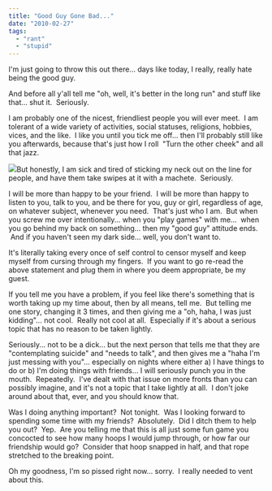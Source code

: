 ```yaml
---
title: "Good Guy Gone Bad..."
date: "2010-02-27"
tags:
  - "rant"
  - "stupid"
---
```


I'm just going to throw this out there... days like today, I really, really hate being the good guy.

And before all y'all tell me "oh, well, it's better in the long run" and stuff like that... shut it.  Seriously.

I am probably one of the nicest, friendliest people you will ever meet.  I am tolerant of a wide variety of activities, social statuses, religions, hobbies, vices, and the like.  I like you until you tick me off... then I'll probably still like you afterwards, because that's just how I roll  "Turn the other cheek" and all that jazz.

![](images/machete.jpg)But honestly, I am sick and tired of sticking my neck out on the line for people, and have them take swipes at it with a machete.  Seriously.

I will be more than happy to be your friend.  I will be more than happy to listen to you, talk to you, and be there for you, guy or girl, regardless of age, on whatever subject, whenever you need.  That's just who I am.  But when you screw me over intentionally... when you "play games" with me...  when you go behind my back on something... then my "good guy" attitude ends.  And if you haven't seen my dark side... well, you don't want to.

It's literally taking every once of self control to censor myself and keep myself from cursing through my fingers.  If you want to go re-read the above statement and plug them in where you deem appropriate, be my guest.

If you tell me you have a problem, if you feel like there's something that is worth taking up my time about, then by all means, tell me.  But telling me one story, changing it 3 times, and then giving me a "oh, haha, I was just kidding"... not cool.  Really not cool at all.  Especially if it's about a serious topic that has no reason to be taken lightly.

Seriously... not to be a dick... but the next person that tells me that they are "contemplating suicide" and "needs to talk", and then gives me a "haha I'm just messing with you"... especially on nights where either a) I have things to do or b) I'm doing things with friends... I will seriously punch you in the mouth.  Repeatedly.  I've dealt with that issue on more fronts than you can possibly imagine, and it's not a topic that I take lightly at all.  I don't joke around about that, ever, and you should know that.

Was I doing anything important?  Not tonight.  Was I looking forward to spending some time with my friends?  Absolutely.  Did I ditch them to help you out?  Yep.  Are you telling me that this is all just some fun game you concocted to see how many hoops I would jump through, or how far our friendship would go?  Consider that hoop snapped in half, and that rope stretched to the breaking point.

Oh my goodness, I'm so pissed right now... sorry.  I really needed to vent about this.
